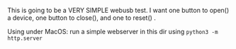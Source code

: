 This is going to be a VERY SIMPLE webusb test.
I want one button to open() a device, one button to close(),
and one to reset() .

Using under MacOS:  run a simple webserver in this dir using `python3 -m http.server`
